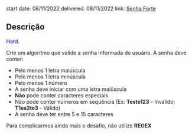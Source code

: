 start date: 08/11/2022
delivered: 08/11/2022
link: [Senha Forte](https://devpoli.notion.site/Senha-Forte-70dabbd87d2242d6aa7dedfa2121480f)

## Descrição

<span style="color:blue">Hard</span>.

Crie um algoritmo que valide a senha informada do usuário. A senha deve conter:

- Pelo menos 1 letra maiúscula
- Pelo menos 1 letra minúscula
- Pelo menos 1 número
- A senha deve iniciar com uma letra maiúscula
- **Não** pode conter caracteres especiais
- Não pode conter números em sequência (Ex: **Teste123** - Inválido; **T1es2te3** - Válido)
- A senha deve ter entre 5 e 15 caracteres

Para complicarmos ainda mais o desafio, não utilize **REGEX**
